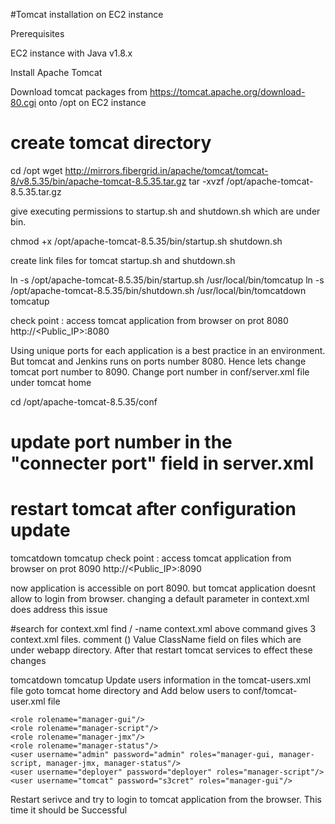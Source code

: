 #Tomcat installation on EC2 instance

Prerequisites

EC2 instance with Java v1.8.x

Install Apache Tomcat

Download tomcat packages from https://tomcat.apache.org/download-80.cgi onto /opt on EC2 instance

  # create tomcat directory
  cd /opt
  wget http://mirrors.fibergrid.in/apache/tomcat/tomcat-8/v8.5.35/bin/apache-tomcat-8.5.35.tar.gz
  tar -xvzf /opt/apache-tomcat-8.5.35.tar.gz

give executing permissions to startup.sh and shutdown.sh which are under bin.

   chmod +x /opt/apache-tomcat-8.5.35/bin/startup.sh shutdown.sh

create link files for tomcat startup.sh and shutdown.sh

  ln -s /opt/apache-tomcat-8.5.35/bin/startup.sh /usr/local/bin/tomcatup
  ln -s /opt/apache-tomcat-8.5.35/bin/shutdown.sh /usr/local/bin/tomcatdown
  tomcatup

check point :
access tomcat application from browser on prot 8080
http://<Public_IP>:8080

Using unique ports for each application is a best practice in an environment. But tomcat and Jenkins runs on ports number 8080. Hence lets change tomcat port number to 8090. Change port number in conf/server.xml file under tomcat home

cd /opt/apache-tomcat-8.5.35/conf
# update port number in the "connecter port" field in server.xml
# restart tomcat after configuration update
tomcatdown
tomcatup
check point :
access tomcat application from browser on prot 8090
http://<Public_IP>:8090

now application is accessible on port 8090. but tomcat application doesnt allow to login from browser. changing a default parameter in context.xml does address this issue

#search for context.xml
find / -name context.xml
above command gives 3 context.xml files. comment () Value ClassName field on files which are under webapp directory. After that restart tomcat services to effect these changes

tomcatdown
tomcatup
Update users information in the tomcat-users.xml file goto tomcat home directory and Add below users to conf/tomcat-user.xml file

	<role rolename="manager-gui"/>
	<role rolename="manager-script"/>
	<role rolename="manager-jmx"/>
	<role rolename="manager-status"/>
	<user username="admin" password="admin" roles="manager-gui, manager-script, manager-jmx, manager-status"/>
	<user username="deployer" password="deployer" roles="manager-script"/>
	<user username="tomcat" password="s3cret" roles="manager-gui"/>
Restart serivce and try to login to tomcat application from the browser. This time it should be Successful

